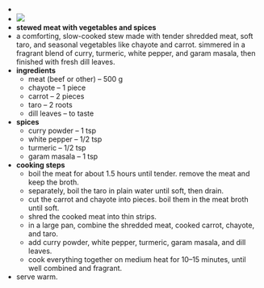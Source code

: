 -
- ![](https://peach-geographical-bat-397.mypinata.cloud/ipfs/bafybeifpwtxfx3h5xqtnobp633df7ugk27kjhvwkms3ggadds5cnhypede)
- **stewed meat with vegetables and spices**
- a comforting, slow-cooked stew made with tender shredded meat, soft taro, and seasonal vegetables like chayote and carrot. simmered in a fragrant blend of curry, turmeric, white pepper, and garam masala, then finished with fresh dill leaves.
- **ingredients**
	- meat (beef or other) – 500 g
	- chayote – 1 piece
	- carrot – 2 pieces
	- taro – 2 roots
	- dill leaves – to taste
- **spices**
	- curry powder – 1 tsp
	- white pepper – 1/2 tsp
	- turmeric – 1/2 tsp
	- garam masala – 1 tsp
- **cooking steps**
	- boil the meat for about 1.5 hours until tender. remove the meat and keep the broth.
	- separately, boil the taro in plain water until soft, then drain.
	- cut the carrot and chayote into pieces. boil them in the meat broth until soft.
	- shred the cooked meat into thin strips.
	- in a large pan, combine the shredded meat, cooked carrot, chayote, and taro.
	- add curry powder, white pepper, turmeric, garam masala, and dill leaves.
	- cook everything together on medium heat for 10–15 minutes, until well combined and fragrant.
- serve warm.